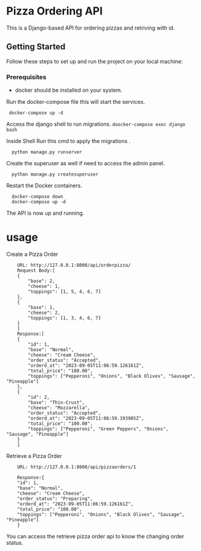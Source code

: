 # Pizza Ordering API

This is a Django-based API for ordering pizzas and retriving with id.

## Getting Started

Follow these steps to set up and run the project on your local machine:

### Prerequisites

- docker should be installed on your system.


Run the docker-compose file this will start the services. 
   ```
    docker-compose up -d
   ```

Access the django shell to run migrations.
    ```
    doocker-compose exec django bash
    ```
    
Inside Shell Run this cmd to apply the migrations .
  ```
    python manage.py runserver
  ```   
    
Create the superuser as well if need to access the admin panel.
  ```
    python manage.py createsuperuser
  ``` 
    
Restart the Docker containers.
  ```
    docker-compose down
    docker-compose up -d
  ``` 
    
The API is now up and running.
# usage

Create a Pizza Order
```
    URL: http://127.0.0.1:8000/api/orderpizza/
    Request Body:[
    {
        "base": 2,
        "cheese": 1,
        "toppings": [1, 5, 4, 6, 7]
    },
    {
        "base": 1,
        "cheese": 2,
        "toppings": [1, 3, 4, 6, 7]
    }
    ]
    Response:[
    {
        "id": 1,
        "base": "Normal",
        "cheese": "Cream Cheese",
        "order_status": "Accepted",
        "orderd_at": "2023-09-05T11:06:59.126161Z",
        "total_price": "100.00",
        "toppings": ["Pepperoni", "Onions", "Black Olives", "Sausage", "Pineapple"]
    },
    {
        "id": 2,
        "base": "Thin-Crust",
        "cheese": "Mozzarella",
        "order_status": "Accepted",
        "orderd_at": "2023-09-05T11:06:59.193905Z",
        "total_price": "100.00",
        "toppings": ["Pepperoni", "Green Peppers", "Onions", "Sausage", "Pineapple"]
    }
    ]
```

Retrieve a Pizza Order
```
    URL: http://127.0.0.1:8000/api/pizzaorders/1

    Response:{
    "id": 1,
    "base": "Normal",
    "cheese": "Cream Cheese",
    "order_status": "Preparing",
    "orderd_at": "2023-09-05T11:06:59.126161Z",
    "total_price": "100.00",
    "toppings": ["Pepperoni", "Onions", "Black Olives", "Sausage", "Pineapple"]
    }

 ``` 
You can access the retrieve pizza order api to know the changing order status.
